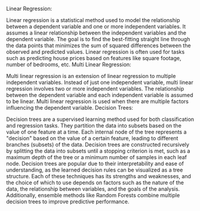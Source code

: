 Linear Regression:

Linear regression is a statistical method used to model the relationship between a dependent variable and one or more independent variables.
It assumes a linear relationship between the independent variables and the dependent variable.
The goal is to find the best-fitting straight line through the data points that minimizes the sum of squared differences between the observed and predicted values.
Linear regression is often used for tasks such as predicting house prices based on features like square footage, number of bedrooms, etc.
Multi Linear Regression:

Multi linear regression is an extension of linear regression to multiple independent variables.
Instead of just one independent variable, multi linear regression involves two or more independent variables.
The relationship between the dependent variable and each independent variable is assumed to be linear.
Multi linear regression is used when there are multiple factors influencing the dependent variable.
Decision Trees:

Decision trees are a supervised learning method used for both classification and regression tasks.
They partition the data into subsets based on the value of one feature at a time.
Each internal node of the tree represents a "decision" based on the value of a certain feature, leading to different branches (subsets) of the data.
Decision trees are constructed recursively by splitting the data into subsets until a stopping criterion is met, such as a maximum depth of the tree or a minimum number of samples in each leaf node.
Decision trees are popular due to their interpretability and ease of understanding, as the learned decision rules can be visualized as a tree structure.
Each of these techniques has its strengths and weaknesses, and the choice of which to use depends on factors such as the nature of the data, the relationship between variables, and the goals of the analysis. Additionally, ensemble methods like Random Forests combine multiple decision trees to improve predictive performance.





